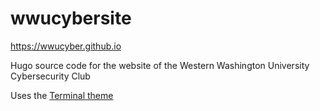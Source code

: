 # wwucybersite
https://wwucyber.github.io

Hugo source code for the website of the Western Washington University Cybersecurity Club

Uses the [Terminal theme](https://github.com/panr/hugo-theme-terminal)
